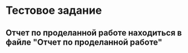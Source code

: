 # Тестовое задание

## Отчет по проделанной работе находиться в файле "Отчет по проделанной работе"
